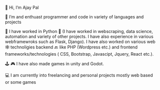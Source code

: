  👋 Hi, I’m Ajay Pal
 
 👀 I’m and enthuast programmer and code in variety of languages and projects
 
 💪 I have worked in Python 🐍 (I have worked in webscraping, data science, automation and variety of other projects. I have also experience in various webframewroks such as Flask, Django). I have also worked on various web 🕸 technoligies  backend 🔙 like PHP (Wordpress etc.) and  frontend frameworks/technologies ( CSS, Bootstrap, Javascipt, Jquery, React etc.). 
 
 🕹 🎮 I have also made games in unity and Godot.

 💻 I am currently into freelancing and personal projects mostly web based or some games 

<!---
ajay0024/ajay0024 is a ✨ special ✨ repository because its `README.md` (this file) appears on your GitHub profile.
You can click the Preview link to take a look at your changes.
--->
